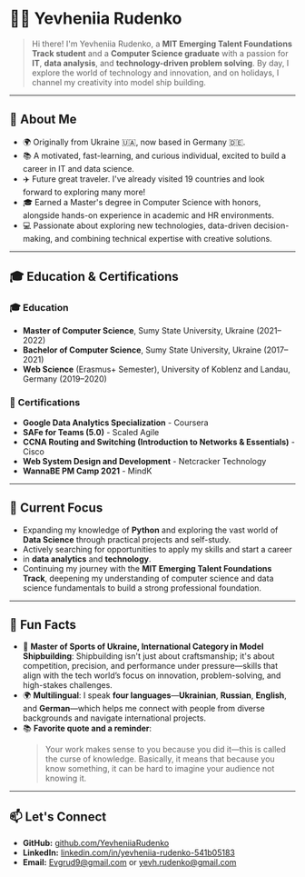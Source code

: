 # 👩‍💻 Yevheniia Rudenko

> Hi there! I'm Yevheniia Rudenko, a
> **MIT Emerging Talent Foundations Track student**
> and a **Computer Science graduate**
> with a passion for **IT**, **data analysis**, and **technology-driven problem solving**.
> By day, I explore the world of technology and innovation, and on holidays,
> I channel my creativity into model ship building.

---

## 🚀 About Me

- 🌍 Originally from Ukraine 🇺🇦, now based in Germany 🇩🇪.
- 📚 A motivated, fast-learning, and curious individual,
  excited to build a career in IT and data science.
- ✈️ Future great traveler. I've already visited
  19 countries and look forward to exploring many more!
- 🎓 Earned a Master's degree in Computer Science
  with honors, alongside hands-on experience in academic and HR environments.
- 💻 Passionate about exploring new technologies,
  data-driven decision-making, and combining technical expertise with creative solutions.

---

## 🎓 Education & Certifications

### 🎓 **Education**

- **Master of Computer Science**, Sumy State University, Ukraine (2021–2022)
- **Bachelor of Computer Science**, Sumy State University, Ukraine (2017–2021)
- **Web Science** (Erasmus+ Semester), University of Koblenz and Landau,
  Germany (2019–2020)

### 📜 **Certifications**

- **Google Data Analytics Specialization** - Coursera
- **SAFe for Teams (5.0)** - Scaled Agile
- **CCNA Routing and Switching (Introduction to Networks & Essentials)** - Cisco
- **Web System Design and Development** - Netcracker Technology
- **WannaBE PM Camp 2021** - MindK

---

## 🌱 Current Focus

- Expanding my knowledge of **Python** and exploring the vast world of **Data Science**
  through practical projects and self-study.
- Actively searching for opportunities to apply my skills and start a career
- in **data analytics** and **technology**.
- Continuing my journey with the **MIT Emerging Talent Foundations Track**,
  deepening my understanding of computer science and data science
  fundamentals to build a strong professional foundation.

---

## 🌟 Fun Facts

- 🚢 **Master of Sports of Ukraine, International Category in Model Shipbuilding**:
  Shipbuilding isn't just about craftsmanship; it's about competition, precision,
  and performance under pressure—skills that align with the tech world’s focus on
  innovation, problem-solving, and high-stakes challenges.
- 🌍 **Multilingual**: I speak **four languages**—**Ukrainian**, **Russian**, **English**,
  and **German**—which helps me connect with people from diverse
  backgrounds and navigate international projects.
- 📚 **Favorite quote and a reminder**:
  > Your work makes sense to you because you did it—this
  > is called the curse of knowledge. Basically, it means that because
  > you know something, it can be hard to imagine your audience not knowing it.

---

## 📫 Let's Connect

<!--
I am using the exclamation mark intentionally, as I am
 drawing attention  to encourage connection and interaction
-->

- **GitHub:** [github.com/YevheniiaRudenko](https://github.com/Yevheniia-Rudenko)
- **LinkedIn:** [linkedin.com/in/yevheniia-rudenko-541b05183](https://www.linkedin.com/in/yevheniia-rudenko-541b05183/)
- **Email:** [Evgrud9@gmail.com](mailto:Evgrud9@gmail.com) or [yevh.rudenko@gmail.com](mailto:yevh.rudenko@gmail.com)
